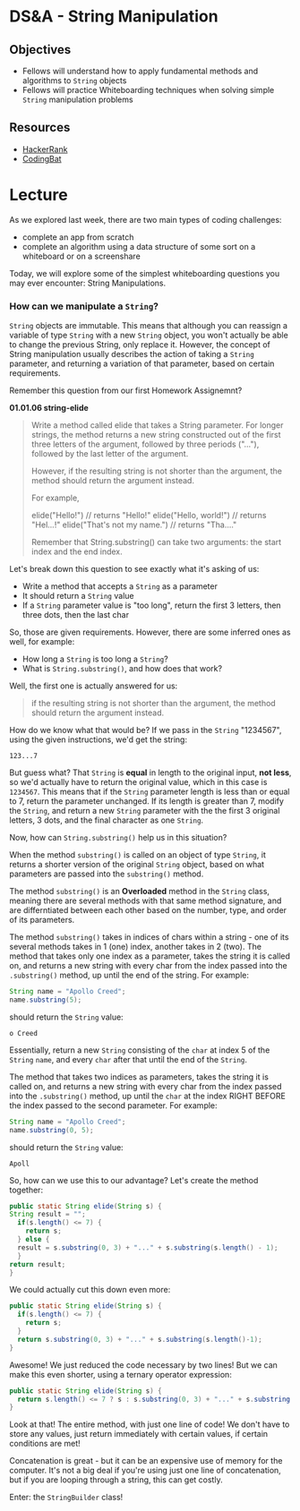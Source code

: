 # DS&A - String Manipulation

## Objectives

* Fellows will understand how to apply fundamental methods and algorithms to `String` objects
* Fellows will practice Whiteboarding techniques when solving simple `String` manipulation problems

## Resources

* [HackerRank]()
* [CodingBat]()

# Lecture

As we explored last week, there are two main types of coding challenges:

* complete an app from scratch
* complete an algorithm using a data structure of some sort on a whiteboard or on a screenshare

Today, we will explore some of the simplest whiteboarding questions you may ever encounter: String Manipulations.

### How can we manipulate a `String`?

`String` objects are immutable. This means that although you can reassign a variable of type `String` with a new `String` object, you won't actually be able to change the previous String, only replace it. However, the concept of String manipulation usually describes the action of taking a `String` parameter, and returning a variation of that parameter, based on certain requirements.

Remember this question from our first Homework Assignemnt?

**01.01.06 string-elide**

>Write a method called elide that takes a String parameter. For longer strings, the method returns a new string constructed out of the first three letters of the argument, followed by three periods ("..."), followed by the last letter of the argument.
>
>However, if the resulting string is not shorter than the argument, the method should return the argument instead.
>
>For example,
>
>elide("Hello!")               // returns "Hello!"
>elide("Hello, world!")        // returns "Hel...!"
>elide("That's not my name.")  // returns "Tha...."
>
>Remember that String.substring() can take two arguments: the start index and the end index.

Let's break down this question to see exactly what it's asking of us:
* Write a method that accepts a `String` as a parameter
* It should return a `String` value
* If a `String` parameter value is "too long", return the first 3 letters, then three dots, then the last char

So, those are given requirements. However, there are some inferred ones as well, for example:
* How long a `String` is too long a `String`?
* What is `String.substring()`, and how does that work?

Well, the first one is actually answered for us:
> if the resulting string is not shorter than the argument, the method should return the argument instead.

How do we know what that would be? If we pass in the `String` "1234567", using the given instructions, we'd get the string:

```
123...7
```

But guess what? That `String` is **equal** in length to the original input, **not less**, so we'd actually have to return the original value, which in this case is `1234567`. This means that if the `String` parameter length is less than or equal to 7, return the parameter unchanged. If its length is greater than 7, modify the `String`, and return a new `String` parameter with the the first 3 original letters, 3 dots, and the final character as one `String`.

Now, how can `String.substring()` help us in this situation?

When the method `substring()` is called on an object of type `String`, it returns a shorter version of the original `String` object, based on what parameters are passed into the `substring()` method.

The method `substring()` is an **Overloaded** method in the `String` class, meaning there are several methods with that same method signature, and are differntiated between each other based on the number, type, and order of its parameters. 

The method `substring()` takes in indices of chars within a string - one of its several methods takes in 1 (one) index, another takes in 2 (two). The method that takes only one index as a parameter, takes the string it is called on, and returns a new string with every char from the index passed into the `.substring()` method, up until the end of the string. For example:

```java
String name = "Apollo Creed";
name.substring(5);
```
should return the `String` value:

```
o Creed
```

Essentially, return a new `String` consisting of the `char` at index 5 of the `String` `name`, and every `char` after that until the end of the `String`.

The method that takes two indices as parameters, takes the string it is called on, and returns a new string with every char from the index passed into the `.substring()` method, up until the `char` at the index RIGHT BEFORE the index passed to the second parameter. For example:

```java
String name = "Apollo Creed";
name.substring(0, 5);
```
should return the `String` value:

```
Apoll
```

So, how can we use this to our advantage? Let's create the method together:

```java
public static String elide(String s) {
String result = "";
  if(s.length() <= 7) {
    return s;
  } else {
  result = s.substring(0, 3) + "..." + s.substring(s.length() - 1);
  }
return result;
}
```
We could actually cut this down even more:
```java
public static String elide(String s) {
  if(s.length() <= 7) {
    return s;
  }
  return s.substring(0, 3) + "..." + s.substring(s.length()-1);
}
```
Awesome! We just reduced the code necessary by two lines! But we can make this even shorter, using a ternary operator expression:

```java
public static String elide(String s) {
  return s.length() <= 7 ? s : s.substring(0, 3) + "..." + s.substring(s.length()-1);
}
```

Look at that! The entire method, with just one line of code! We don't have to store any values, just return immediately with certain values, if certain conditions are met!

Concatenation is great - but it can be an expensive use of memory for the computer. It's not a big deal if you're using just one line of concatenation, but if you are looping through a string, this can get costly.

Enter: the `StringBuilder` class!
